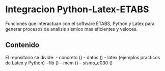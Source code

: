 # Integracion Python-Latex-ETABS

Funciones que interactuan con el software ETABS, Python y Latex para generar procesos de analisis sismico mas eficientes y veloces.

## Contenido
El repositorio se divide:
    - concreto ()
    - datos ()
    - latex (ejemplos practicos de Latex y Python)
    - lib ()
    - mem ()
    - sismo_e030 ()